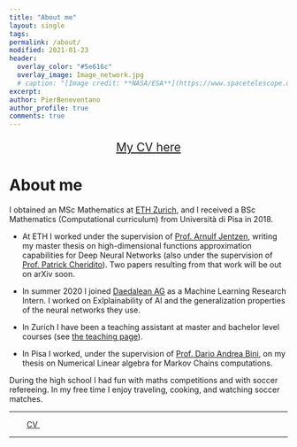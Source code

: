 ```yaml
---
title: "About me"
layout: single
tags:
permalink: /about/
modified: 2021-01-23
header:
  overlay_color: "#5e616c"
  overlay_image: Image_network.jpg
  # caption: "[Image credit: **NASA/ESA**](https://www.spacetelescope.org/images/heic0515a/)"
excerpt: 
author: PierBeneventano
author_profile: true
comments: true
---
```



<p style="text-align: center; font-size:150%;"> <a href="https://pierbeneventano.github.io/CV/CV_Beneventano.pdf" class="links">My CV here</a> </p>

# About me
                        
I obtained an MSc Mathematics at <a href="https://math.ethz.ch/" class="links">ETH Zurich</a>, and I received a BSc Mathematics (Computational curriculum) from Università di Pisa in 2018.
                        
- At ETH I worked under the supervision of <a href="https://scholar.google.de/citations?user=fymm-XQAAAAJ&hl=en" class="links">Prof. Arnulf Jentzen</a>, writing my master thesis on high-dimensional functions approximation capabilities for Deep Neural Networks (also under the supervision of <a href="https://people.math.ethz.ch/~patrickc/" class="links">Prof. Patrick Cheridito</a>). Two papers resulting from that work will be out on arXiv soon.

- In summer 2020 I joined <a href="https://daedalean.ai/" class="links">Daedalean AG</a> as a Machine Learning Research Intern.
I worked on Exlplainability of AI and the generalization properties of the neural networks they use.

- In Zurich I have been a teaching assistant at master and bachelor level courses (see <a href="https://pierbeneventano.github.io/teaching" class="links">the teaching page</a>).

- In Pisa I worked, under the supervision of <a href="https://scholar.google.com/citations?user=lbtyxsMAAAAJ&hl=en" class="links">Prof. Dario Andrea Bini</a>, on my thesis on Numerical Linear algebra for Markov Chains computations. <br>

During the high school I had fun with maths competitions and with soccer refereeing. In my free time I enjoy traveling, cooking, and watching soccer matches.

<!-- 
**Social**  &nbsp  
 <a href="https://www.facebook.com/PierBene"><span class="social-icon fa fa-facebook"></span></a>
<a href="https://twitter.com/PierBeneventano"><span class="social-icon fa fa-twitter"></span></a> 
<a href="https://www.linkedin.com/in/pierbeneventano/"><span class="social-icon fa fa-linkedin"></span></a> &nbsp  
 <a href="https://www.instagram.com/pierbene96/"><span class="social-icon fa fa-instagram"></span></a>
<a href="https://join.skype.com/invite/kobWyHxDkzse"><span  class="social-icon fa fa-skype"></span></a> &nbsp  
<a href="https://pierbeneventano.github.io/CV/CV_Beneventano.pdf" class="links"> CV </a> &nbsp  
<a class="contact-link" href="https://scholar.google.com/citations?user=spL439oAAAAJ&hl=en"> <img height="20" width="20" src="./assets/icons/graduation.svg" /> </a> &nbsp  
<a href="mailto:pierb@princeton.edu"><span class="social-icon fa fa-envelope"></span></a> &nbsp  
 -->

 <!-- **Social:**  <a href="https://www.linkedin.com/in/pierbeneventano/"><span class="social-icon fa fa-linkedin"></span></a>  <a href="https://join.skype.com/invite/kobWyHxDkzse"><span  class="social-icon fa fa-skype"></span></a>  <a href="https://pierbeneventano.github.io/CV/CV_Beneventano.pdf" class="links"> CV </a>  <a class="contact-link" href="https://scholar.google.com/citations?user=spL439oAAAAJ&hl=en"> <img height="20" width="20" src="./assets/icons/graduation.svg" /> </a>  <a href="mailto:pierb@princeton.edu"><span class="social-icon fa fa-envelope"></span></a>   -->

<hr>

<div class="col-lg-4 text-center">
  <a href="https://www.linkedin.com/in/pierbeneventano/"><span class="social-icon fa fa-linkedin"></span></a> &nbsp;  &nbsp;   <a href="https://join.skype.com/invite/kobWyHxDkzse"><span  class="social-icon fa fa-skype"></span></a> &nbsp;  &nbsp;  <a href="https://pierbeneventano.github.io/CV/CV_Beneventano.pdf" class="links"> CV </a> &nbsp;  &nbsp; <a href="https://scholar.google.com/citations?user=spL439oAAAAJ&hl=en"><span class="ai ai-fw ai-google-scholar-square"></span></a> &nbsp;  &nbsp; <a href="mailto:pierb@princeton.edu"><span class="social-icon fa fa-envelope"></span></a>
</div>

<hr>